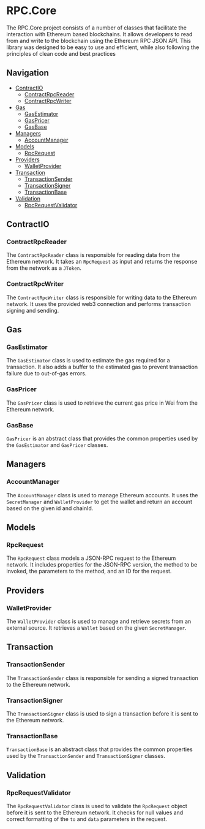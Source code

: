 # RPC.Core

The RPC.Core project consists of a number of classes that facilitate the interaction with Ethereum based blockchains.
It allows developers to read from and write to the blockchain using the Ethereum RPC JSON API.
This library was designed to be easy to use and efficient, while also following the principles of clean code and best practices

## Navigation

- [ContractIO]()
  - [ContractRpcReader]()
  - [ContractRpcWriter]()
- [Gas]()
  - [GasEstimator]()
  - [GasPricer]()
  - [GasBase]()
- [Managers]()
  - [AccountManager]()
- [Models]()
  - [RpcRequest]()
- [Providers]()
  - [WalletProvider]()
- [Transaction]()
  - [TransactionSender]()
  - [TransactionSigner]()
  - [TransactionBase]()
- [Validation]()
  - [RpcRequestValidator]()

## ContractIO

### ContractRpcReader
The `ContractRpcReader` class is responsible for reading data from the Ethereum network.
It takes an `RpcRequest` as input and returns the response from the network as a `JToken`.

### ContractRpcWriter
The `ContractRpcWriter` class is responsible for writing data to the Ethereum network.
It uses the provided web3 connection and performs transaction signing and sending.

## Gas

### GasEstimator
The `GasEstimator` class is used to estimate the gas required for a transaction.
It also adds a buffer to the estimated gas to prevent transaction failure due to out-of-gas errors.

### GasPricer
The `GasPricer` class is used to retrieve the current gas price in Wei from the Ethereum network.

### GasBase
`GasPricer` is an abstract class that provides the common properties used by the `GasEstimator` and `GasPricer` classes.

## Managers

### AccountManager
The `AccountManager` class is used to manage Ethereum accounts.
It uses the `SecretManager` and `WalletProvider` to get the wallet and return an account based on the given id and chainId.

## Models

### RpcRequest
The `RpcRequest` class models a JSON-RPC request to the Ethereum network.
It includes properties for the JSON-RPC version, the method to be invoked, the parameters to the method, and an ID for the request.

## Providers

### WalletProvider
The `WalletProvider` class is used to manage and retrieve secrets from an external source.
It retrieves a `Wallet` based on the given `SecretManager`.

## Transaction

### TransactionSender
The `TransactionSender` class is responsible for sending a signed transaction to the Ethereum network.

### TransactionSigner
The `TransactionSigner` class is used to sign a transaction before it is sent to the Ethereum network.

### TransactionBase
`TransactionBase` is an abstract class that provides the common properties used by the `TransactionSender` and `TransactionSigner` classes.

## Validation

### RpcRequestValidator
The `RpcRequestValidator` class is used to validate the `RpcRequest` object before it is sent to the Ethereum network.
It checks for null values and correct formatting of the `to` and `data` parameters in the request.
